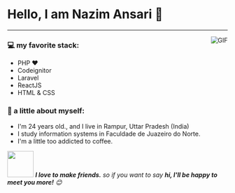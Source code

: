 # Hello, I am Nazim Ansari 🤩
---
<img align="right" alt="GIF" src="https://raw.githubusercontent.com/haoruilee/haoruilee/master/pic/pusheencode.gif" />

### 💻 my favorite stack:
- PHP ❤
- Codeignitor
- Laravel
- ReactJS
- HTML & CSS


### 👧 a little about myself:
- I'm 24 years old., and I live in Rampur, Uttar Pradesh (India)
- I study information systems in Faculdade de Juazeiro do Norte.
- I'm a little too addicted to coffee.

<img src="https://media.giphy.com/media/LnQjpWaON8nhr21vNW/giphy.gif" width="60"> <em><b>I love to make friends.</b> so if you want to say <b>hi, I'll be happy to meet you more!</b> 😊</em>
